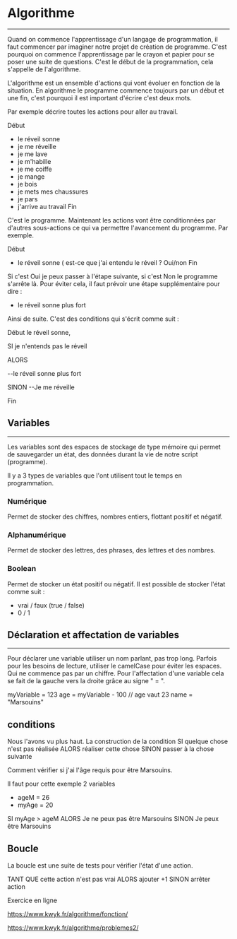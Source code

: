 # Algorithme
-------------

Quand on commence l'apprentissage d'un langage de programmation, il faut commencer par imaginer notre projet de création de programme. 
C'est pourquoi on commence l'apprentissage par le crayon et papier pour se poser une suite de questions. 
C'est le début de la programmation, cela s'appelle de l'algorithme. 

L'algorithme est un ensemble d'actions qui vont évoluer en fonction de la situation. 
En algorithme le programme commence toujours par un début et une fin, c'est pourquoi il est important d'écrire c'est deux mots.

Par exemple décrire toutes les actions pour aller au travail. 

Début
- le réveil sonne
- je me réveille
- je me lave
- je m'habille
- je me coiffe
- je mange 
- je bois
- je mets mes chaussures
- je pars
- j'arrive au travail
Fin

C'est le programme. Maintenant les actions vont être conditionnées par d'autres sous-actions ce qui va permettre l'avancement du programme. 
Par exemple. 

Début
- le réveil sonne ( est-ce que j'ai entendu le réveil ? Oui/non
Fin

Si c'est Oui je peux passer à l'étape suivante, si c'est Non le programme s'arrête là. 
Pour éviter cela, il faut prévoir une étape supplémentaire pour dire :
- le réveil sonne plus fort 

Ainsi de suite. 
C'est des conditions qui s'écrit comme suit :

Début
le réveil sonne,

SI je n'entends pas le réveil

ALORS

--le réveil sonne plus fort

SINON
--Je me réveille

Fin




## Variables
-------------

Les variables sont des espaces de stockage de type mémoire qui permet de sauvegarder un état, des données
durant la vie de notre script (programme). 

Il y a 3 types de variables que l'ont utilisent tout le temps en programmation. 

### Numérique

Permet de stocker des chiffres, nombres entiers, flottant positif et négatif. 


### Alphanumérique

Permet de stocker des lettres, des phrases, des lettres et des nombres. 



### Boolean

Permet de stocker un état positif ou négatif. 
Il est possible de stocker l'état comme suit :
- vrai / faux (true / false)
- 0 / 1


## Déclaration et affectation de variables
----------------------------

Pour déclarer une variable utiliser un nom parlant, pas trop long. Parfois pour les besoins de lecture,
utiliser le camelCase pour éviter les espaces. 
Qui ne commence pas par un chiffre. 
Pour l'affectation d'une variable cela se fait de la gauche vers la droite grâce au signe " = ". 

myVariable = 123
age = myVariable - 100       // age vaut 23
name = "Marsouins"


## conditions

Nous l'avons vu plus haut. La construction de la condition
SI quelque chose n'est pas réalisée
ALORS réaliser cette chose
SINON passer à la chose suivante 

Comment vérifier si j'ai l'âge requis pour être Marsouins. 

Il faut pour cette exemple 2 variables
- ageM = 26
- myAge = 20

SI myAge > ageM ALORS
Je ne peux pas être Marsouins
SINON
Je peux être Marsouins


## Boucle

La boucle est une suite de tests pour vérifier l'état d'une action. 

TANT QUE cette action n'est pas vrai
ALORS ajouter +1
SINON arrêter action

















Exercice en ligne

https://www.kwyk.fr/algorithme/fonction/

https://www.kwyk.fr/algorithme/problemes2/
